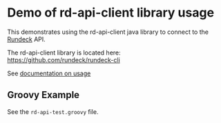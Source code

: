 Demo of rd-api-client library usage
==========

This demonstrates using the rd-api-client java library to connect to the [Rundeck](http://rundeck.com) API.

The rd-api-client library is located here: <https://github.com/rundeck/rundeck-cli>

See [documentation on usage](https://rundeck.github.io/rundeck-cli/javalib/)

## Groovy Example

See the `rd-api-test.groovy` file.

